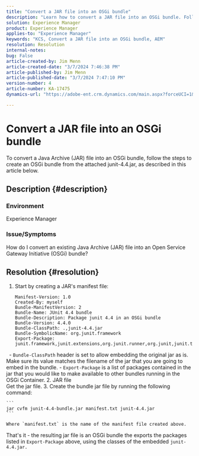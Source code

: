 ```yaml
---
title: "Convert a JAR file into an OSGi bundle"
description: "Learn how to convert a JAR file into an OSGi bundle. Follow the example to create an OSGi bundle from the attached junit-4.4.jar."
solution: Experience Manager
product: Experience Manager
applies-to: "Experience Manager"
keywords: "KCS, Convert a JAR file into an OSGi bundle, AEM"
resolution: Resolution
internal-notes: 
bug: False
article-created-by: Jim Menn
article-created-date: "3/7/2024 7:46:38 PM"
article-published-by: Jim Menn
article-published-date: "3/7/2024 7:47:10 PM"
version-number: 4
article-number: KA-17475
dynamics-url: "https://adobe-ent.crm.dynamics.com/main.aspx?forceUCI=1&pagetype=entityrecord&etn=knowledgearticle&id=93faf665-bbdc-ee11-904d-6045bd006268"

---
```

# Convert a JAR file into an OSGi bundle


To convert a Java Archive (JAR) file into an OSGi bundle, follow the steps to create an OSGi bundle from the attached junit-4.4.jar, as described in this article below.

## Description {#description}


### <b>Environment</b>

Experience Manager

### <b>Issue/Symptoms</b>

How do I convert an existing Java Archive (JAR) file into an Open Service Gateway Initiative (OSGi) bundle?


## Resolution {#resolution}


1. Start by creating a JAR's manifest file:    


    ```
    Manifest-Version: 1.0
    Created-By: myself
    Bundle-ManifestVersion: 2
    Bundle-Name: JUnit 4.4 bundle
    Bundle-Description: Package junit 4.4 in an OSGi bundle
    Bundle-Version: 4.4.0
    Bundle-ClassPath: .,junit-4.4.jar
    Bundle-SymbolicName: org.junit.framework
    Export-Package: junit.framework,junit.extensions,org.junit.runner,org.junit,junit.textui
    ```

    
 
    - `Bundle-ClassPath` header is set to allow embedding the original jar as is. Make sure its value matches the filename of the jar that you are going to embed in the bundle.
    - `Export-Package` is a list of packages contained in the jar that you would like to make available to other bundles running in the OSGi Container.
2. JAR file    
    Get the jar file.
3. Create the bundle jar file by running the following command:    


    ```
    jar cvfm junit-4.4-bundle.jar manifest.txt junit-4.4.jar
    ```

    Where `manifest.txt` is the name of the manifest file created above.


That's it - the resulting jar file is an OSGi bundle the exports the packages listed in `Export-Package` above, using the classes of the embedded `junit-4.4.jar.`
